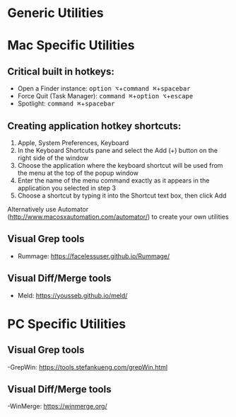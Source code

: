 # Generic Utilities




# Mac Specific Utilities

## Critical built in hotkeys:
- Open a Finder instance: <kbd>option ⌥</kbd>+<kbd>command ⌘</kbd>+<kbd>spacebar</kbd>
- Force Quit (Task Manager): <kbd>command ⌘</kbd>+<kbd>option ⌥</kbd>+<kbd>escape</kbd>
- Spotlight: <kbd>command ⌘</kbd>+<kbd>spacebar</kbd>

## Creating application hotkey shortcuts:
 1. Apple, System Preferences, Keyboard
 2. In the Keyboard Shortcuts pane and select the Add (+) button on the right side of the window
 3. Choose the application where the keyboard shortcut will be used from the menu at the top of the popup window
 4. Enter the name of the menu command exactly as it appears in the application you selected in step 3
 5. Choose a shortcut by typing it into the Shortcut text box, then click Add
 
Alternatively use Automator (http://www.macosxautomation.com/automator/) to create your own utilities

## Visual Grep tools
- Rummage: https://facelessuser.github.io/Rummage/

## Visual Diff/Merge tools
- Meld: https://yousseb.github.io/meld/
# PC Specific Utilities

## Visual Grep tools
-GrepWin: https://tools.stefankueng.com/grepWin.html

## Visual Diff/Merge tools
-WinMerge: https://winmerge.org/
